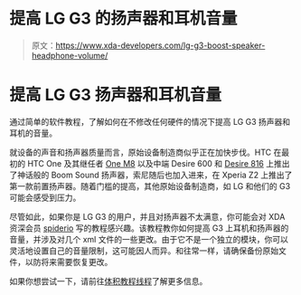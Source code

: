 # 提高 LG G3 的扬声器和耳机音量

> 原文：<https://www.xda-developers.com/lg-g3-boost-speaker-headphone-volume/>

# 提高 LG G3 扬声器和耳机音量

通过简单的软件教程，了解如何在不修改任何硬件的情况下提高 LG G3 扬声器和耳机的音量。

就设备的声音和扬声器质量而言，原始设备制造商似乎正在加快步伐。HTC 在最初的 HTC One 及其继任者 [One M8](http://forum.xda-developers.com/htc-one-m8) 以及中端 Desire 600 和 [Desire 816](http://forum.xda-developers.com/desire-816) 上推出了神话般的 Boom Sound 扬声器，索尼随后也加入进来，在 Xperia Z2 上推出了第一款前置扬声器。随着门槛的提高，其他原始设备制造商，如 LG 和他们的 G3 可能会感受到压力。

尽管如此，如果你是 LG G3 的用户，并且对扬声器不太满意，你可能会对 XDA 资深会员 [spiderio](http://forum.xda-developers.com/member.php?u=1989166) 写的教程感兴趣。该教程教你如何提高 G3 上耳机和扬声器的音量，并涉及对几个 xml 文件的一些更改。由于它不是一个独立的模块，你可以灵活地设置自己的音量限制，这可能因人而异。和往常一样，请确保备份原始文件，以防将来需要恢复更改。

如果你想尝试一下，请前往[体积教程线程](http://forum.xda-developers.com/lg-g3/development/guide-headphone-speaker-volume-booster-t2819821)了解更多信息。